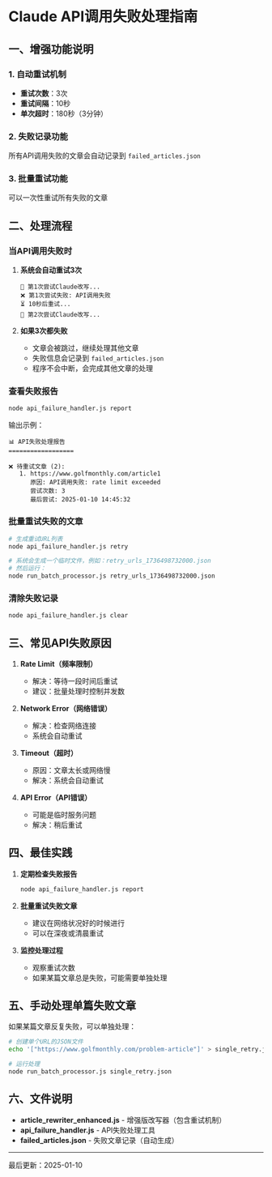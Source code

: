 # Claude API调用失败处理指南

## 一、增强功能说明

### 1. 自动重试机制
- **重试次数**：3次
- **重试间隔**：10秒
- **单次超时**：180秒（3分钟）

### 2. 失败记录功能
所有API调用失败的文章会自动记录到 `failed_articles.json`

### 3. 批量重试功能
可以一次性重试所有失败的文章

## 二、处理流程

### 当API调用失败时

1. **系统会自动重试3次**
   ```
   🔄 第1次尝试Claude改写...
   ❌ 第1次尝试失败: API调用失败
   ⏳ 10秒后重试...
   🔄 第2次尝试Claude改写...
   ```

2. **如果3次都失败**
   - 文章会被跳过，继续处理其他文章
   - 失败信息会记录到 `failed_articles.json`
   - 程序不会中断，会完成其他文章的处理

### 查看失败报告

```bash
node api_failure_handler.js report
```

输出示例：
```
📊 API失败处理报告
==================

❌ 待重试文章 (2):
   1. https://www.golfmonthly.com/article1
      原因: API调用失败: rate limit exceeded
      尝试次数: 3
      最后尝试: 2025-01-10 14:45:32
```

### 批量重试失败的文章

```bash
# 生成重试URL列表
node api_failure_handler.js retry

# 系统会生成一个临时文件，例如：retry_urls_1736498732000.json
# 然后运行：
node run_batch_processor.js retry_urls_1736498732000.json
```

### 清除失败记录

```bash
node api_failure_handler.js clear
```

## 三、常见API失败原因

1. **Rate Limit（频率限制）**
   - 解决：等待一段时间后重试
   - 建议：批量处理时控制并发数

2. **Network Error（网络错误）**
   - 解决：检查网络连接
   - 系统会自动重试

3. **Timeout（超时）**
   - 原因：文章太长或网络慢
   - 解决：系统会自动重试

4. **API Error（API错误）**
   - 可能是临时服务问题
   - 解决：稍后重试

## 四、最佳实践

1. **定期检查失败报告**
   ```bash
   node api_failure_handler.js report
   ```

2. **批量重试失败文章**
   - 建议在网络状况好的时候进行
   - 可以在深夜或清晨重试

3. **监控处理过程**
   - 观察重试次数
   - 如果某篇文章总是失败，可能需要单独处理

## 五、手动处理单篇失败文章

如果某篇文章反复失败，可以单独处理：

```bash
# 创建单个URL的JSON文件
echo '["https://www.golfmonthly.com/problem-article"]' > single_retry.json

# 运行处理
node run_batch_processor.js single_retry.json
```

## 六、文件说明

- **article_rewriter_enhanced.js** - 增强版改写器（包含重试机制）
- **api_failure_handler.js** - API失败处理工具
- **failed_articles.json** - 失败文章记录（自动生成）

---

最后更新：2025-01-10